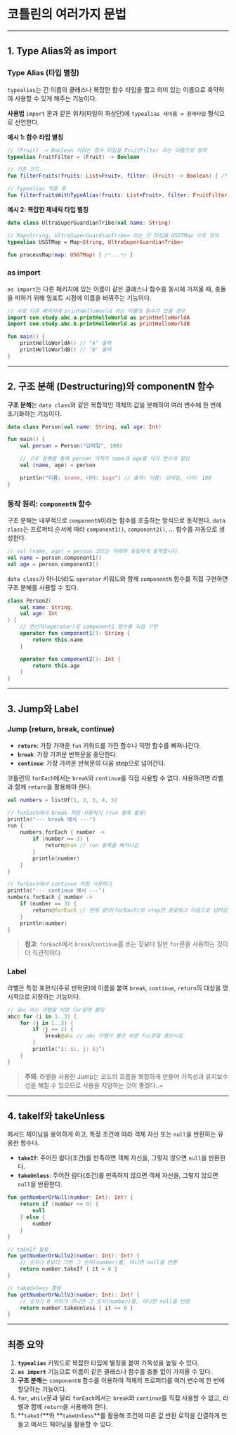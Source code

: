# 코틀린의 여러가지 문법

---

## 1. Type Alias와 as import

### Type Alias (타입 별칭)

`typealias`는 긴 이름의 클래스나 복잡한 함수 타입을 짧고 의미 있는 이름으로 축약하여 사용할 수 있게 해주는 기능이다.

**사용법**
`import` 문과 같은 위치(파일의 최상단)에 `typealias 새이름 = 원래타입` 형식으로 선언한다.

**예시 1: 함수 타입 별칭**
```kotlin
// (Fruit) -> Boolean 이라는 함수 타입을 FruitFilter 라는 이름으로 정의
typealias FruitFilter = (Fruit) -> Boolean

// 기존 코드
fun filterFruits(fruits: List<Fruit>, filter: (Fruit) -> Boolean) { /*...*/ }

// typealias 적용 후
fun filterFruitsWithTypeAlias(fruits: List<Fruit>, filter: FruitFilter) { /*...*/ }
```

**예시 2: 복잡한 제네릭 타입 별칭**
```kotlin
data class UltraSuperGuardianTribe(val name: String)

// Map<String, UltraSuperGuardianTribe> 라는 긴 타입을 USGTMap 으로 정의
typealias USGTMap = Map<String, UltraSuperGuardianTribe>

fun processMap(map: USGTMap) { /*...*/ }
```

### as import

`as import`는 다른 패키지에 있는 이름이 같은 클래스나 함수를 동시에 가져올 때, 충돌을 피하기 위해 임포트 시점에 이름을 바꿔주는 기능이다.

```kotlin
// 서로 다른 패키지에 printHelloWorld 라는 이름의 함수가 있을 경우
import com.study.abc.a.printHelloWorld as printHelloWorldA
import com.study.abc.b.printHelloWorld as printHelloWorldB

fun main() {
    printHelloWorldA() // "A" 출력
    printHelloWorldB() // "B" 출력
}
```

---

## 2. 구조 분해 (Destructuring)와 componentN 함수

**구조 분해**는 `data class`와 같은 복합적인 객체의 값을 분해하여 여러 변수에 한 번에 초기화하는 기능이다.

```kotlin
data class Person(val name: String, val age: Int)

fun main() {
    val person = Person("김태일", 100)

    // 구조 분해를 통해 person 객체의 name과 age를 각각 변수에 할당
    val (name, age) = person

    println("이름: $name, 나이: $age") // 출력: 이름: 김태일, 나이: 100
}
```

### 동작 원리: `componentN` 함수

구조 분해는 내부적으로 `componentN`이라는 함수를 호출하는 방식으로 동작한다. `data class`는 프로퍼티 순서에 따라 `component1()`, `component2()`, ... 함수를 자동으로 생성한다.

```kotlin
// val (name, age) = person 코드는 아래와 동일하게 동작합니다.
val name = person.component1()
val age = person.component2()
```

`data class`가 아니더라도 `operator` 키워드와 함께 `componentN` 함수를 직접 구현하면 구조 분해를 사용할 수 있다.

```kotlin
class Person2(
    val name: String,
    val age: Int
) {
    // 연산자(operator)로 component1 함수를 직접 구현
    operator fun component1(): String {
        return this.name
    }

    operator fun component2(): Int {
        return this.age
    }
}
```

---

## 3. Jump와 Label

### Jump (return, break, continue)

-   **`return`**: 가장 가까운 `fun` 키워드를 가진 함수나 익명 함수를 빠져나간다.
-   **`break`**: 가장 가까운 반복문을 중단한다.
-   **`continue`**: 가장 가까운 반복문의 다음 step으로 넘어간다.

코틀린의 `forEach`에서는 `break`와 `continue`를 직접 사용할 수 없다. 사용하려면 라벨과 함께 `return`을 활용해야 한다.

```kotlin
val numbers = listOf(1, 2, 3, 4, 5)

// forEach에서 break 처럼 사용하기 (run 블록 활용)
println("--- break 예시 ---")
run {
    numbers.forEach { number ->
        if (number == 3) {
            return@run // run 블록을 빠져나감
        }
        println(number)
    }
}

// forEach에서 continue 처럼 사용하기
println("--- continue 예시 ---")
numbers.forEach { number ->
    if (number == 3) {
        return@forEach // 현재 람다(forEach)의 step만 종료하고 다음으로 넘어감
    }
    println(number)
}
```
> **참고**: `forEach`에서 `break`/`continue`를 쓰는 것보다 일반 `for`문을 사용하는 것이 더 직관적이다.

### Label

라벨은 특정 표현식(주로 반복문)에 이름을 붙여 `break`, `continue`, `return`의 대상을 명시적으로 지정하는 기능이다.

```kotlin
// abc 라는 라벨을 바깥 for문에 붙임
abc@ for (i in 1..3) {
    for (j in 1..3) {
        if (j == 2) {
            break@abc // abc 라벨이 붙은 바깥 for문을 중단시킴
        }
        println("i: $i, j: $j")
    }
}
```
> **주의**: 라벨을 사용한 Jump는 코드의 흐름을 복잡하게 만들어 가독성과 유지보수성을 해칠 수 있으므로 사용을 지양하는 것이 좋겠다..~

---

## 4. takeIf와 takeUnless

메서드 체이닝을 용이하게 하고, 특정 조건에 따라 객체 자신 또는 `null`을 반환하는 유용한 함수다.

-   **`takeIf`**: 주어진 람다(조건)를 만족하면 객체 자신을, 그렇지 않으면 `null`을 반환한다.
-   **`takeUnless`**: 주어진 람다(조건)를 만족하지 않으면 객체 자신을, 그렇지 않으면 `null`을 반환한다.

```kotlin
fun getNumberOrNull(number: Int): Int? {
    return if (number <= 0) {
        null
    } else {
        number
    }
}

// takeIf 활용
fun getNumberOrNullV2(number: Int): Int? {
    // 숫자가 0보다 크면 그 숫자(number)를, 아니면 null을 반환
    return number.takeIf { it > 0 }
}

// takeUnless 활용
fun getNumberOrNullV3(number: Int): Int? {
    // 숫자가 0 이하가 아니면 그 숫자(number)를, 아니면 null을 반환
    return number.takeUnless { it <= 0 }
}
```

---

## 최종 요약

1.  **`typealias`** 키워드로 복잡한 타입에 별칭을 붙여 가독성을 높일 수 있다.
2.  **`as import`** 기능으로 이름이 같은 클래스나 함수를 충돌 없이 가져올 수 있다.
3.  **구조 분해**는 `componentN` 함수를 이용하여 객체의 프로퍼티를 여러 변수에 한 번에 할당하는 기능이다.
4.  `for`, `while`문과 달리 `forEach`에서는 `break`와 `continue`를 직접 사용할 수 없고, 라벨과 함께 `return`을 사용해야 한다.
5.  **`takeIf`**와 **`takeUnless`**를 활용해 조건에 따른 값 반환 로직을 간결하게 만들고 메서드 체이닝을 활용할 수 있다.

